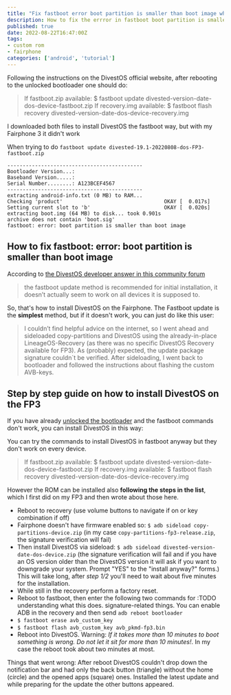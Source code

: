 ```yaml
---
title: "Fix fastboot error boot partition is smaller than boot image when installing DivestOS on Fairphone"
description: How to fix the errror in fastboot boot partition is smaller than boot image when installing DivestOS on Fairphone
published: true
date: 2022-08-22T16:47:00Z
tags:
- custom rom
- fairphone
categories: ['android', 'tutorial']
---
```


Following the instructions on the DivestOS official website, after rebooting to the unlocked bootloader one should do:

> If fastboot.zip available: $ fastboot update divested-version-date-dos-device-fastboot.zip
> If recovery.img available: $ fastboot flash recovery divested-version-date-dos-device-recovery.img

I downloaded both files to install DivestOS the fastboot way, but with my Fairphone 3 it didn't work

When trying to do `fastboot update divested-19.1-20220808-dos-FP3-fastboot.zip` 
```shell
--------------------------------------------
Bootloader Version...: 
Baseband Version.....: 
Serial Number........: A123BCEF4567
--------------------------------------------
extracting android-info.txt (0 MB) to RAM...
Checking 'product'                                 OKAY [  0.017s]
Setting current slot to 'b'                        OKAY [  0.020s]
extracting boot.img (64 MB) to disk... took 0.901s
archive does not contain 'boot.sig'
fastboot: error: boot partition is smaller than boot image
```
## How to fix fastboot: error: boot partition is smaller than boot image

According to [the DivestOS developer answer in this community forum](https://forum.f-droid.org/t/divestos-long-term-device-support-with-enhanced-privacy-and-security/10105/759) 

> the fastboot update method is recommended for initial installation, it doesn’t actually seem to work on all devices it is supposed to.

So, that's how to install DivestOS on the Fairphone. The Fastboot update is the **simplest** method, but if it doesn't work, you can just do like this user:

> I couldn’t find helpful advice on the internet, so I went ahead and sideloaded copy-partitions and DivestOS using the already-in-place LineageOS-Recovery (as there was no specific DivestOS Recovery available for FP3). As (probably) expected, the update package signature couldn`t be verified.
> After sideloading, I went back to bootloader and followed the instructions about flashing the custom AVB-keys.

## Step by step guide on how to install DivestOS on the FP3

If you have already [unlocked the bootloader](https://support.fairphone.com/hc/en-us/articles/360048646311-FP3-Manage-the-bootloader) and the fastboot commands don't work, you can install DivestOS in this way:

You can try the commands to install DivestOS in fastboot anyway but they don't work on every device. 

> If fastboot.zip available: $ fastboot update divested-version-date-dos-device-fastboot.zip
> If recovery.img available: $ fastboot flash recovery divested-version-date-dos-device-recovery.img

However the ROM can be installed also **following the steps in the list**, which I first did on my FP3 and then wrote about those here.

* Reboot to recovery (use volume buttons to navigate if on or key combination if off)
* Fairphone doesn't have firmware enabled so: `$ adb sideload copy-partitions-device.zip` (in my case `copy-partitions-fp3-release.zip`, the signature verification will fail)
* Then install DivestOS via sideload:  `$ adb sideload divested-version-date-dos-device.zip` (the signature verification will fail and if you have an OS version older than the DivestOS version it will ask if you want to downgrade your system. Prompt "YES" to the "install anyway?" forms.) This will take long, after _step 1/2_ you'll need to wait about five minutes for the installation.
* While still in the recovery perform a factory reset.
* Reboot to fastboot, then enter the following two commands for :TODO understanding what this does. signature-related things. You can enable ADB in the recovery and then send `adb reboot bootloader` 
* `$ fastboot erase avb_custom_key`
* `$ fastboot flash avb_custom_key avb_pkmd-fp3.bin`
* Reboot into DivestOS. Warning: _If it takes more than 10 minutes to boot something is wrong. Do not let it sit for more than 10 minutes!_. In my case the reboot took about two minutes at most.

Things that went wrong: After reboot DivestOS couldn't drop down the notification bar and had only the back button (triangle) without the home (circle) and the opened apps (square) ones. Installed the latest update and while preparing for the update the other buttons appeared.